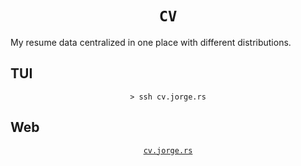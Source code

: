<h1 align="center">
  <code>CV</code>
</h1>

My resume data centralized in one place with different distributions.

## TUI

<div align="center">
<code>> ssh cv.jorge.rs</code>
</div>

## Web

<div align="center">
<code><a href="https://cv.jorge.rs" target="_blank">cv.jorge.rs</a></code>
<div align="center">